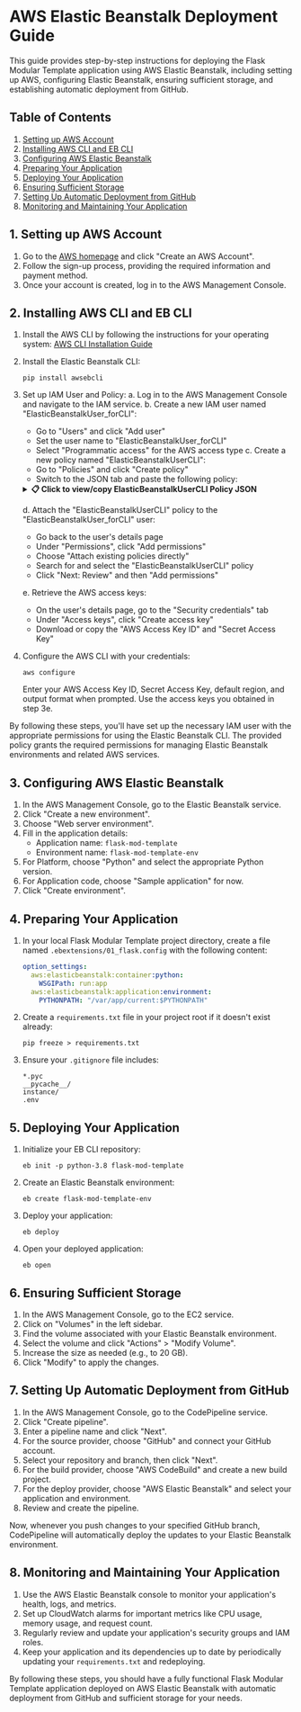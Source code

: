 # AWS Elastic Beanstalk Deployment Guide

This guide provides step-by-step instructions for deploying the Flask Modular Template application using AWS Elastic Beanstalk, including setting up AWS, configuring Elastic Beanstalk, ensuring sufficient storage, and establishing automatic deployment from GitHub.

## Table of Contents
1. [Setting up AWS Account](#1-setting-up-aws-account)
2. [Installing AWS CLI and EB CLI](#2-installing-aws-cli-and-eb-cli)
3. [Configuring AWS Elastic Beanstalk](#3-configuring-aws-elastic-beanstalk)
4. [Preparing Your Application](#4-preparing-your-application)
5. [Deploying Your Application](#5-deploying-your-application)
6. [Ensuring Sufficient Storage](#6-ensuring-sufficient-storage)
7. [Setting Up Automatic Deployment from GitHub](#7-setting-up-automatic-deployment-from-github)
8. [Monitoring and Maintaining Your Application](#8-monitoring-and-maintaining-your-application)

## 1. Setting up AWS Account

1. Go to the [AWS homepage](https://aws.amazon.com/) and click "Create an AWS Account".
2. Follow the sign-up process, providing the required information and payment method.
3. Once your account is created, log in to the AWS Management Console.

## 2. Installing AWS CLI and EB CLI

1. Install the AWS CLI by following the instructions for your operating system: [AWS CLI Installation Guide](https://docs.aws.amazon.com/cli/latest/userguide/cli-chap-install.html)

2. Install the Elastic Beanstalk CLI:
   ```
   pip install awsebcli
   ```

3. Set up IAM User and Policy:
   a. Log in to the AWS Management Console and navigate to the IAM service.
   b. Create a new IAM user named "ElasticBeanstalkUser_forCLI":
      - Go to "Users" and click "Add user"
      - Set the user name to "ElasticBeanstalkUser_forCLI"
      - Select "Programmatic access" for the AWS access type
   c. Create a new policy named "ElasticBeanstalkUserCLI":
      - Go to "Policies" and click "Create policy"
      - Switch to the JSON tab and paste the following policy:

   <details>
   <summary><strong>📋 Click to view/copy ElasticBeanstalkUserCLI Policy JSON</strong></summary>

   ```json
   {
       "Version": "2012-10-17",
       "Statement": [
           {
               "Effect": "Allow",
               "Action": [
                   "elasticbeanstalk:*",
                   "ec2:DescribeInstances",
                   "ec2:DescribeInstanceStatus",
                   "ec2:DescribeSecurityGroups",
                   "ec2:DescribeSubnets",
                   "ec2:DescribeVpcs",
                   "ec2:DescribeImages",
                   "ec2:DescribeKeyPairs",
                   "ec2:DescribeNetworkInterfaces",
                   "ec2:DescribeTags",
                   "ec2:DescribeVolumes",
                   "s3:ListBucket",
                   "s3:GetObject",
                   "s3:PutObject",
                   "s3:DeleteObject",
                   "cloudwatch:PutMetricData",
                   "cloudwatch:GetMetricStatistics",
                   "cloudwatch:DescribeAlarms",
                   "cloudformation:DescribeStacks",
                   "cloudformation:DescribeStackResources",
                   "cloudformation:DescribeStackEvents",
                   "cloudformation:ListStackResources",
                   "cloudformation:CreateStack",
                   "cloudformation:UpdateStack",
                   "cloudformation:DeleteStack",
                   "autoscaling:DescribeAutoScalingGroups",
                   "autoscaling:DescribeAutoScalingInstances",
                   "autoscaling:DescribeLaunchConfigurations",
                   "autoscaling:DescribePolicies",
                   "autoscaling:DescribeScalingActivities",
                   "autoscaling:DescribeScheduledActions",
                   "autoscaling:CreateAutoScalingGroup",
                   "autoscaling:UpdateAutoScalingGroup",
                   "autoscaling:DeleteAutoScalingGroup",
                   "iam:PassRole",
                   "iam:ListRoles",
                   "iam:GetRole",
                   "iam:CreateRole",
                   "iam:DeleteRole",
                   "iam:AttachRolePolicy",
                   "iam:DetachRolePolicy",
                   "iam:PutRolePolicy",
                   "iam:DeleteRolePolicy",
                   "sns:Publish",
                   "sqs:GetQueueAttributes",
                   "sqs:GetQueueUrl"
               ],
               "Resource": "*"
           }
       ]
   }
   ```

   </details>

   d. Attach the "ElasticBeanstalkUserCLI" policy to the "ElasticBeanstalkUser_forCLI" user:
      - Go back to the user's details page
      - Under "Permissions", click "Add permissions"
      - Choose "Attach existing policies directly"
      - Search for and select the "ElasticBeanstalkUserCLI" policy
      - Click "Next: Review" and then "Add permissions"

   e. Retrieve the AWS access keys:
      - On the user's details page, go to the "Security credentials" tab
      - Under "Access keys", click "Create access key"
      - Download or copy the "AWS Access Key ID" and "Secret Access Key"

4. Configure the AWS CLI with your credentials:
   ```
   aws configure
   ```
   Enter your AWS Access Key ID, Secret Access Key, default region, and output format when prompted. Use the access keys you obtained in step 3e.

By following these steps, you'll have set up the necessary IAM user with the appropriate permissions for using the Elastic Beanstalk CLI. The provided policy grants the required permissions for managing Elastic Beanstalk environments and related AWS services.

## 3. Configuring AWS Elastic Beanstalk

1. In the AWS Management Console, go to the Elastic Beanstalk service.
2. Click "Create a new environment".
3. Choose "Web server environment".
4. Fill in the application details:
   - Application name: `flask-mod-template`
   - Environment name: `flask-mod-template-env`
5. For Platform, choose "Python" and select the appropriate Python version.
6. For Application code, choose "Sample application" for now.
7. Click "Create environment".

## 4. Preparing Your Application

1. In your local Flask Modular Template project directory, create a file named `.ebextensions/01_flask.config` with the following content:
   ```yaml
   option_settings:
     aws:elasticbeanstalk:container:python:
       WSGIPath: run:app
     aws:elasticbeanstalk:application:environment:
       PYTHONPATH: "/var/app/current:$PYTHONPATH"
   ```

2. Create a `requirements.txt` file in your project root if it doesn't exist already:
   ```
   pip freeze > requirements.txt
   ```

3. Ensure your `.gitignore` file includes:
   ```
   *.pyc
   __pycache__/
   instance/
   .env
   ```

## 5. Deploying Your Application

1. Initialize your EB CLI repository:
   ```
   eb init -p python-3.8 flask-mod-template
   ```

2. Create an Elastic Beanstalk environment:
   ```
   eb create flask-mod-template-env
   ```

3. Deploy your application:
   ```
   eb deploy
   ```

4. Open your deployed application:
   ```
   eb open
   ```

## 6. Ensuring Sufficient Storage

1. In the AWS Management Console, go to the EC2 service.
2. Click on "Volumes" in the left sidebar.
3. Find the volume associated with your Elastic Beanstalk environment.
4. Select the volume and click "Actions" > "Modify Volume".
5. Increase the size as needed (e.g., to 20 GB).
6. Click "Modify" to apply the changes.

## 7. Setting Up Automatic Deployment from GitHub

1. In the AWS Management Console, go to the CodePipeline service.
2. Click "Create pipeline".
3. Enter a pipeline name and click "Next".
4. For the source provider, choose "GitHub" and connect your GitHub account.
5. Select your repository and branch, then click "Next".
6. For the build provider, choose "AWS CodeBuild" and create a new build project.
7. For the deploy provider, choose "AWS Elastic Beanstalk" and select your application and environment.
8. Review and create the pipeline.

Now, whenever you push changes to your specified GitHub branch, CodePipeline will automatically deploy the updates to your Elastic Beanstalk environment.

## 8. Monitoring and Maintaining Your Application

1. Use the AWS Elastic Beanstalk console to monitor your application's health, logs, and metrics.
2. Set up CloudWatch alarms for important metrics like CPU usage, memory usage, and request count.
3. Regularly review and update your application's security groups and IAM roles.
4. Keep your application and its dependencies up to date by periodically updating your `requirements.txt` and redeploying.

By following these steps, you should have a fully functional Flask Modular Template application deployed on AWS Elastic Beanstalk with automatic deployment from GitHub and sufficient storage for your needs.